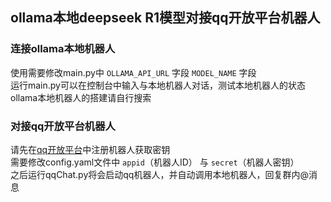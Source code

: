 ## ollama本地deepseek R1模型对接qq开放平台机器人
### 连接ollama本地机器人
使用需要修改main.py中 `OLLAMA_API_URL` 字段 `MODEL_NAME` 字段<br>
运行main.py可以在控制台中输入与本地机器人对话，测试本地机器人的状态<br>
ollama本地机器人的搭建请自行搜索
### 对接qq开放平台机器人
请先在[qq开放平台](https://q.qq.com/#/)中注册机器人获取密钥<br>
需要修改config.yaml文件中 `appid`（机器人ID） 与 `secret`（机器人密钥）<br>
之后运行qqChat.py将会启动qq机器人，并自动调用本地机器人，回复群内@消息